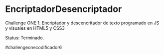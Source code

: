 # EncriptadorDesencriptador
<p>Challenge ONE 1. Encriptador y descencritador de texto programado en JS y visuales en HTML5 y CSS3</p>
<p>Status: Terminado.</p>
<p>#challengeonecodificador6</p>

